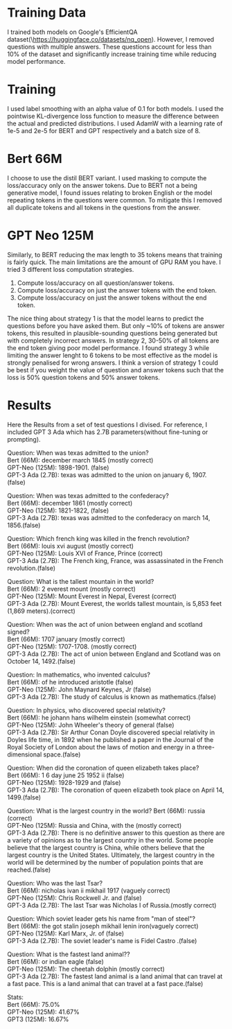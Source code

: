 # Training Data
I trained both models on Google's EfficientQA dataset(\https://huggingface.co/datasets/nq_open). However, I removed questions with multiple answers. These questions account for less than 10% of the dataset and significantly increase training time while reducing model performance.

# Training 
I used label smoothing with an alpha value of 0.1 for both models. I used the pointwise KL-divergence loss function to measure the difference between the actual and predicted distributions. I used AdamW with a learning rate of 1e-5 and 2e-5 for BERT and GPT respectively and a batch size of 8. 

# Bert 66M
I choose to use the distil BERT variant. I used masking to compute the loss/accuracy only on the answer tokens. Due to BERT not a being generative model, I found issues relating to broken English or the model repeating tokens in the questions were common. To mitigate this I removed all duplicate tokens and all tokens in the questions from the answer.

# GPT Neo 125M
Similarly, to BERT reducing the max length to 35 tokens means that training is fairly quick. The main limitations are the amount of GPU RAM you have. I tried 3 different loss computation strategies. 
1. Compute loss/accuracy on all question/answer tokens.
2. Compute loss/accuracy on just the answer tokens with the end token.
3. Compute loss/accuracy on just the answer tokens without the end token.

The nice thing about strategy 1 is that the model learns to predict the questions before you have asked them. But only ~10% of tokens are answer tokens, this resulted in plausible-sounding questions being generated but with completely incorrect answers. In strategy 2, 30-50% of all tokens are the end token giving poor model performance. I found strategy 3 while limiting the answer lenght to 6 tokens to be most effective as the model is strongly penalised for wrong answers. I think a version of strategy 1 could be best if you weight the value of question and answer tokens such that the loss is 50% question tokens and 50% answer tokens.

# Results
Here the Results from a set of test questions I divised. For reference, I included GPT 3 Ada which has 2.7B parameters(without fine-tuning or prompting).

Question: When was texas admitted to the union?  
Bert (66M): december march 1845 (mostly correct)  
GPT-Neo (125M): 1898-1901. (false)  
GPT-3 Ada (2.7B): texas was admitted to the union on january 6, 1907. (false)  

Question: When was texas admitted to the confederacy?  
Bert (66M): december 1861 (mostly correct)  
GPT-Neo (125M): 1821-1822, (false)  
GPT-3 Ada (2.7B): texas was admitted to the confederacy on march 14, 1856.(false)  

Question: Which french king was killed in the french revolution?  
Bert (66M): louis xvi august (mostly correct)  
GPT-Neo (125M): Louis XVI of France, Prince (correct)  
GPT-3 Ada (2.7B): The French king, France, was assassinated in the French revolution.(false)  

Question: What is the tallest mountain in the world?  
Bert (66M): 2 everest mount (mostly correct)  
GPT-Neo (125M): Mount Everest in Nepal, Everest (correct)  
GPT-3 Ada (2.7B): Mount Everest, the worlds tallest mountain, is 5,853 feet (1,869 meters).(correct)  

Question: When was the act of union between england and scotland signed?  
Bert (66M): 1707 january (mostly correct)  
GPT-Neo (125M): 1707-1708. (mostly correct)  
GPT-3 Ada (2.7B): The act of union between England and Scotland was on October 14, 1492.(false)  

Question: In mathematics, who invented calculus?  
Bert (66M): of he introduced aristotle (false)  
GPT-Neo (125M): John Maynard Keynes, Jr (false)  
GPT-3 Ada (2.7B): The study of calculus is known as mathematics.(false)  

Question: In physics, who discovered special relativity?  
Bert (66M): he johann hans wilhelm einstein (somewhat correct)  
GPT-Neo (125M): John Wheeler's theory of general (false)  
GPT-3 Ada (2.7B): Sir Arthur Conan Doyle discovered special relativity in Doyles life time, in 1892 when he published a paper in the Journal of the Royal Society 
of London about the laws of motion and energy in a three-dimensional space.(false)  

Question: When did the coronation of queen elizabeth takes place?  
Bert (66M): 1 6 day june 25 1952 ii (false)  
GPT-Neo (125M): 1928-1929 and (false)  
GPT-3 Ada (2.7B): The coronation of queen elizabeth took place on April 14, 1499.(false)  

Question: What is the largest country in the world?
Bert (66M): russia (correct)  
GPT-Neo (125M): Russia and China, with the (mostly correct)  
GPT-3 Ada (2.7B): There is no definitive answer to this question as there are a variety of opinions as to the largest country in the world. Some people believe that the largest country is China, while others believe that the largest country is the United States. Ultimately, the largest country in the world will be determined by the number of population points that are reached.(false)  

Question: Who was the last Tsar?  
Bert (66M): nicholas ivan ii mikhail 1917 (vaguely correct)  
GPT-Neo (125M): Chris Rockwell Jr. and (false)  
GPT-3 Ada (2.7B): The last Tsar was Nicholas I of Russia.(mostly correct)  

Question: Which soviet leader gets his name from "man of steel"?  
Bert (66M): the got stalin joseph mikhail lenin iron(vaguely correct)  
GPT-Neo (125M): Karl Marx, Jr. of (false)  
GPT-3 Ada (2.7B): The soviet leader's name is  Fidel Castro .(false)  

Question: What is the fastest land animal??  
Bert (66M): or indian eagle (false)   
GPT-Neo (125M): The cheetah dolphin (mostly correct)  
GPT-3 Ada (2.7B): The fastest land animal is a land animal that can travel at a fast pace. This is a land animal that can travel at a fast pace.(false)  

Stats:  
Bert (66M): 75.0%  
GPT-Neo (125M): 41.67%  
GPT3 (125M): 16.67%  
